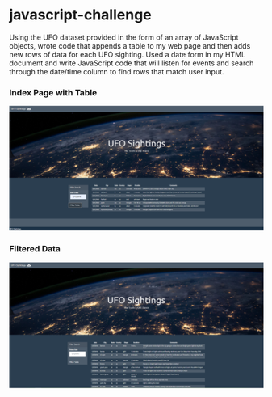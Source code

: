 # javascript-challenge


Using the UFO dataset provided in the form of an array of JavaScript objects, wrote code that appends a table to my web page and then adds new rows of data for each UFO sighting.
Used a date form in my HTML document and write JavaScript code that will listen for events and search through the date/time column to find rows that match user input.

### Index Page with Table ###
![](Images/filtered_table.PNG) 

### Filtered Data ###
![](Images/index.PNG) 
